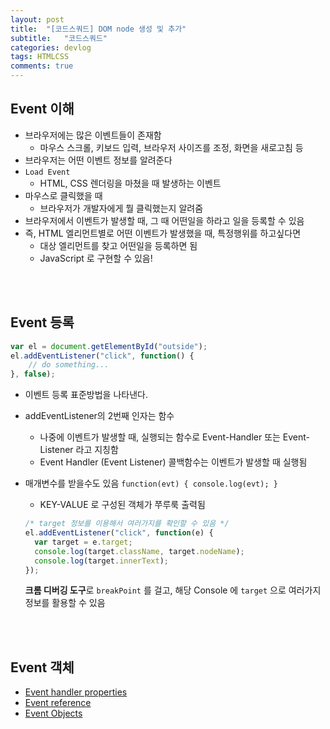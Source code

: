 ```yaml
---
layout: post
title:  "[코드스쿼드] DOM node 생성 및 추가"
subtitle:   "코드스쿼드"
categories: devlog
tags: HTMLCSS
comments: true
---
```


## Event 이해

- 브라우저에는 많은 이벤트들이 존재함
  - 마우스 스크롤, 키보드 입력, 브라우저 사이즈를 조정, 화면을 새로고침 등
- 브라우저는 어떤 이벤트 정보를 알려준다
- `Load Event`
  - HTML, CSS 렌더링을 마쳤을 때 발생하는 이벤트
- 마우스로 클릭했을 때
  - 브라우저가 개발자에게 뭘 클릭했는지 알려줌
- 브라우저에서 이벤트가 발생할 때, 그 때 어떤일을 하라고 일을 등록할 수 있음
- 즉, HTML 엘리먼트별로 어떤 이벤트가 발생했을 때, 특정행위를 하고싶다면
  - 대상 엘리먼트를 찾고 어떤일을 등록하면 됨
  - JavaScript 로 구현할 수 있음!

<br/>

<br/>

## Event 등록

```javascript
var el = document.getElementById("outside");
el.addEventListener("click", function() {
    // do something...
}, false);
```

- 이벤트 등록 표준방법을 나타낸다.

- addEventListener의 2번째 인자는 함수

  - 나중에 이벤트가 발생할 때, 실행되는 함수로 Event-Handler 또는 Event-Listener 라고 지칭함
  - Event Handler (Event Listener) 콜백함수는 이벤트가 발생할 때 실행됨

- 매개변수를 받을수도 있음 `function(evt) { console.log(evt); }`

  - KEY-VALUE 로 구성된 객체가 쭈루룩 출력됨

  ```javascript
  /* target 정보를 이용해서 여러가지를 확인할 수 있음 */
  el.addEventListener("click", function(e) {
  	var target = e.target;
  	console.log(target.className, target.nodeName);
  	console.log(target.innerText);
  });
  ```

  **크롬 디버깅 도구**로 `breakPoint` 를 걸고, 해당 Console 에 `target` 으로 여러가지 정보를 활용할 수 있음

<br />

<br />

## Event 객체

- [Event handler properties](https://developer.mozilla.org/en-US/docs/Learn/JavaScript/Building_blocks/Events#Event_handler_properties)
- [Event reference](https://developer.mozilla.org/en-US/docs/Web/Events)
- [Event Objects](https://developer.mozilla.org/en-US/docs/Learn/JavaScript/Building_blocks/Events#Event_objects)

<br/>

<br/>






















